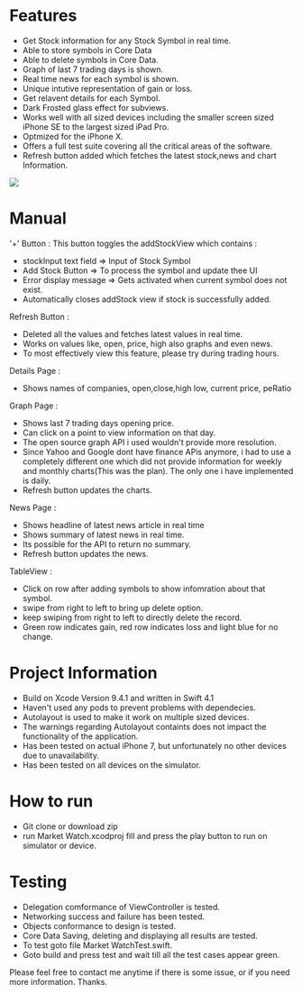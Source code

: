 # Features

- Get Stock information for any Stock Symbol in real time.
- Able to store symbols in Core Data
- Able to delete symbols in Core Data.
- Graph of last 7 trading days is shown.
- Real time news for each symbol is shown. 
- Unique intutive representation of gain or loss.
- Get relavent details for each Symbol.
- Dark Frosted glass effect for subviews.
- Works well with all sized devices including the smaller screen sized iPhone SE to the largest sized iPad Pro.
- Optmized for the iPhone X.
- Offers a full test suite covering all the critical areas of the software.
- Refresh button added which fetches the latest stock,news and chart Information.




![](https://github.com/vishwas513/MarketWatch-for-iOS/blob/master/headerImage.png)

# Manual

'+' Button : 
This button toggles the addStockView which contains :
 - stockInput text field => Input of Stock Symbol
 - Add Stock Button => To process the symbol and update thee UI
 - Error display message => Gets activated when current symbol does not exist. 
 - Automatically closes addStock view if stock is successfully added.

Refresh Button :
- Deleted all the values and fetches latest values in real time.
- Works on values like, open, price, high also graphs and even news.
- To most effectively view this feature, please try during trading hours.

Details Page : 
- Shows names of companies, open,close,high low, current price, peRatio

Graph Page : 
- Shows last 7 trading days opening price.
- Can click on a point to view information on that day. 
- The open source graph API i used wouldn't provide more resolution.
- Since Yahoo and Google dont have finance APis anymore, i had to use a completely different one which did not provide information for weekly and monthly charts(This was the plan). The only one i have implemented is daily.
- Refresh button updates the charts. 

News Page : 
- Shows headline of latest news article in real time
- Shows summary of latest news in real time.
- Its possible for the API to return no summary.
- Refresh button updates the news.


TableView : 
- Click on row after adding symbols to show infomration about that symbol.
- swipe from right to left to bring up delete option. 
- keep swiping from right to left to directly delete the record.
- Green row indicates gain, red row indicates loss and light blue for no change.

# Project Information
- Build on Xcode Version 9.4.1 and written in Swift 4.1
- Haven't used any pods to prevent problems with dependecies.
- Autolayout is used to make it work on multiple sized devices. 
- The warnings regarding Autolayout containts does not impact the functionality of the application.
- Has been tested on actual iPhone 7, but unfortunately no other devices due to unavailability.
- Has been tested on all devices on the simulator.

# How to run
- Git clone or download zip 
- run Market Watch.xcodproj fill and press the play button to run on simulator or device.

# Testing
- Delegation comformance of ViewController is tested.
- Networking success and failure has been tested. 
- Objects conformance to design is tested.
- Core Data Saving, deleting and displaying all results are tested. 
- To test goto file Market WatchTest.swift.
- Goto build and press test and wait till all the test cases appear green. 

Please feel free to contact me anytime if there is some issue, or if you need more information. Thanks.



